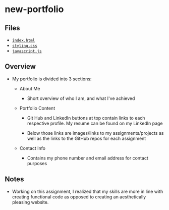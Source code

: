 # new-portfolio

## Files

* [`index.html`](index.html)
* [`styling.css`](assets/styling.css)
* [`javascript.js`](assets/javascript.js)


## Overview

* My portfolio is divided into 3 sections:

    * About Me
        
        * Short overview of who I am, and what I've achieved

    * Portfolio Content

        * Git Hub and LinkedIn buttons at top contain links to each         respective profile. My resume can be found on my LinkedIn page
        
        * Below those links are images/links to my assignments/projects     as well as the links to the GitHub repos for each assignment

    * Contact Info

        * Contains my phone number and email address for contact purposes

## Notes

* Working on this assignment, I realized that my skills are more in line    with creating functional code as opposed to creating an aesthetically     pleasing website.
